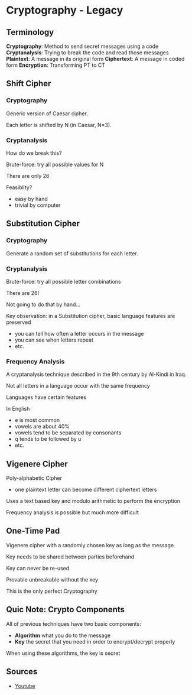 # Cryptography - Legacy

## Terminology

__Cryptography__: Method to send secret messages using a code  
__Cryptanalysis__: Trying to break the code and read those messages  
__Plaintext__: A message in its original form
__Ciphertext__: A message in coded form
__Encryption__: Transforming PT to CT

## Shift Cipher

### Cryptography

Generic version of Caesar cipher.

Each letter is shifted by N (in Caesar, N=3).

### Cryptanalysis

How do we break this?

Brute-force: try all possible values for N

There are only 26

Feasiblity?
- easy by hand
- trivial by computer

## Substitution Cipher

### Cryptography

Generate a random set of substitutions for each letter.

### Cryptanalysis

Brute-force: try all possible letter combinations

There are 26!

Not going to do that by hand...

Key observation: in a Substitution cipher, basic language features are preserved
- you can tell how often a letter occurs in the message
- you can see when letters repeat
- etc.

### Frequency Analysis

A cryptanalysis technique described in the 9th century by Al-Kindi in Iraq.

Not all letters in a language occur with the same frequency

Languages have certain features

In English
- e is most common
- vowels are about 40%
- vowels tend to be separated by consonants
- q tends to be followed by u
- etc.

## Vigenere Cipher

Poly-alphabetic Cipher
- one plaintext letter can become different ciphertext letters

Uses a text based key and modulo arithmetic to perform the encryption

Frequency analysis is possible but much more difficult

## One-Time Pad

Vigenere cipher with a randomly chosen key as long as the message

Key needs to be shared between parties beforehand

Key can never be re-used

Provable unbreakable without the key

This is the only perfect Cryptography

## Quic Note: Crypto Components

All of previous techniques have two basic components:
- __Algorithm__ what you do to the message
- __Key__ the secret that you need in order to encrypt/decrypt properly

When using these algorithms, the key is secret

## Sources

- [Youtube](https://www.youtube.com/channel/UCZy1TmqIMQ4perExQerm5bQ)
